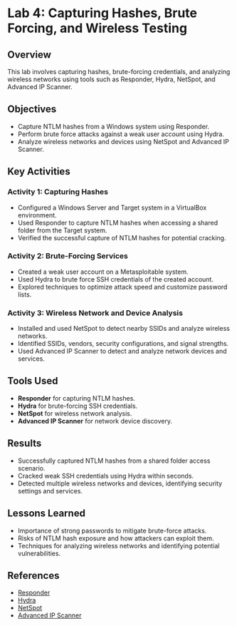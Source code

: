 # Lab 4: Capturing Hashes, Brute Forcing, and Wireless Testing

## Overview
This lab involves capturing hashes, brute-forcing credentials, and analyzing wireless networks using tools such as Responder, Hydra, NetSpot, and Advanced IP Scanner.

## Objectives
- Capture NTLM hashes from a Windows system using Responder.
- Perform brute force attacks against a weak user account using Hydra.
- Analyze wireless networks and devices using NetSpot and Advanced IP Scanner.

## Key Activities
### Activity 1: Capturing Hashes
- Configured a Windows Server and Target system in a VirtualBox environment.
- Used Responder to capture NTLM hashes when accessing a shared folder from the Target system.
- Verified the successful capture of NTLM hashes for potential cracking.

### Activity 2: Brute-Forcing Services
- Created a weak user account on a Metasploitable system.
- Used Hydra to brute force SSH credentials of the created account.
- Explored techniques to optimize attack speed and customize password lists.

### Activity 3: Wireless Network and Device Analysis
- Installed and used NetSpot to detect nearby SSIDs and analyze wireless networks.
- Identified SSIDs, vendors, security configurations, and signal strengths.
- Used Advanced IP Scanner to detect and analyze network devices and services.

## Tools Used
- **Responder** for capturing NTLM hashes.
- **Hydra** for brute-forcing SSH credentials.
- **NetSpot** for wireless network analysis.
- **Advanced IP Scanner** for network device discovery.

## Results
- Successfully captured NTLM hashes from a shared folder access scenario.
- Cracked weak SSH credentials using Hydra within seconds.
- Detected multiple wireless networks and devices, identifying security settings and services.

## Lessons Learned
- Importance of strong passwords to mitigate brute-force attacks.
- Risks of NTLM hash exposure and how attackers can exploit them.
- Techniques for analyzing wireless networks and identifying potential vulnerabilities.

## References
- [Responder](https://github.com/lgandx/Responder)
- [Hydra](https://github.com/vanhauser-thc/thc-hydra)
- [NetSpot](https://www.netspotapp.com/)
- [Advanced IP Scanner](https://www.advanced-ip-scanner.com/)
